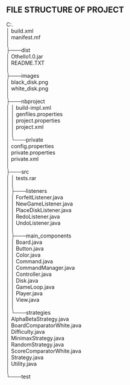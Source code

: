 ## FILE STRUCTURE OF PROJECT <br />

C:.<br />
│   build.xml<br />
│   manifest.mf<br />
│<br />
├───dist<br />
│       Othello1.0.jar<br />
│       README.TXT<br />
│<br />
├───images<br />
│       black_disk.png<br />
│       white_disk.png<br />
│<br />
├───nbproject<br />
│   │   build-impl.xml<br />
│   │   genfiles.properties<br />
│   │   project.properties<br />
│   │   project.xml<br />
│   │<br />
│   └───private<br />
│           config.properties<br />
│           private.properties<br />
│           private.xml<br />
│<br />
├───src<br />
│   │   tests.rar<br />
│   │<br />
│   ├───listeners<br />
│   │       ForfeitListener.java<br />
│   │       NewGameListener.java<br />
│   │       PlaceDiskListener.java<br />
│   │       RedoListener.java<br />
│   │       UndoListener.java<br />
│   │<br />
│   ├───main_components<br />
│   │       Board.java<br />
│   │       Button.java<br />
│   │       Color.java<br />
│   │       Command.java<br />
│   │       CommandManager.java<br />
│   │       Controller.java<br />
│   │       Disk.java<br />
│   │       GameLoop.java<br />
│   │       Player.java<br />
│   │       View.java<br />
│   │<br />
│   └───strategies<br />
│           AlphaBetaStrategy.java<br />
│           BoardComparatorWhite.java<br />
│           Difficulty.java<br />
│           MinimaxStrategy.java<br />
│           RandomStrategy.java<br />
│           ScoreComparatorWhite.java<br />
│           Strategy.java<br />
│           Utility.java<br />
│<br />
└───test<br />
